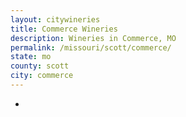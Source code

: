 ```yaml
---
layout: citywineries
title: Commerce Wineries
description: Wineries in Commerce, MO
permalink: /missouri/scott/commerce/
state: mo
county: scott
city: commerce
---
```

-
